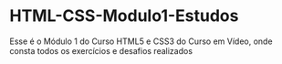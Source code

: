 # HTML-CSS-Modulo1-Estudos
 Esse é o Módulo 1 do Curso HTML5 e CSS3 do Curso em Vídeo, onde consta todos os exercícios e desafios realizados
